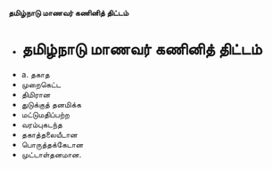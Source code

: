 **தமிழ்நாடு மாணவர் கணினித் திட்டம்**
- # தமிழ்நாடு மாணவர் கணினித் திட்டம்
- a. தகாத
- முறைகெட்ட
- திமிரான
- துடுக்குத் தனமிக்க
- மட்டுமதிப்பற்ற
- வரம்புகடந்த
- தகாத்தலையீடான
- பொருத்தக்கேடான
- முட்டாள்தனமான.

